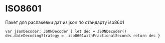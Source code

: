 # ISO8601

Пакет для распакевки дат из json по стандарту iso8601

`
var jsonDecoder: JSONDecoder {
    let dec = JSONDecoder()
    dec.dateDecodingStrategy = .iso8601withFractionalSeconds
    return dec
}
`
